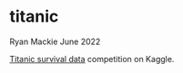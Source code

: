 # titanic

Ryan Mackie
June 2022

[Titanic survival data](https://www.kaggle.com/competitions/titanic/data) competition on Kaggle.